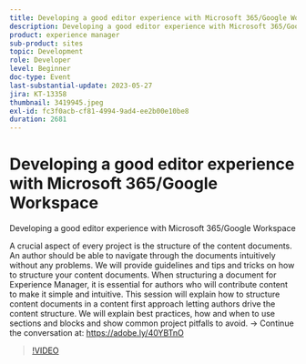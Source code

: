 ```yaml
---
title: Developing a good editor experience with Microsoft 365/Google Workspace
description: Developing a good editor experience with Microsoft 365/Google WorkspaceA crucial aspect of every project is the structure of the content documents. An author should be able to navigate through the documents intuitively without any problems. We will provide guidelines and tips and tricks on how to structure your content documents. When structuring a document for Experience Manager, it is essential for authors who will contribute content to make it simple and intuitive. This session will explain how to structure content documents in a content first approach letting authors drive the content structure. We will explain best practices, how and when to use sections and blocks and show common project pitfalls to avoid.
product: experience manager
sub-product: sites
topic: Development
role: Developer
level: Beginner
doc-type: Event
last-substantial-update: 2023-05-27
jira: KT-13358
thumbnail: 3419945.jpeg
exl-id: fc3f0acb-cf81-4994-9ad4-ee2b00e10be8
duration: 2681
---
```

# Developing a good editor experience with Microsoft 365/Google Workspace

Developing a good editor experience with Microsoft 365/Google Workspace

A crucial aspect of every project is the structure of the content documents. An author should be able to navigate through the documents intuitively without any problems. We will provide guidelines and tips and tricks on how to structure your content documents. When structuring a document for Experience Manager, it is essential for authors who will contribute content to make it simple and intuitive. This session will explain how to structure content documents in a content first approach letting authors drive the content structure. We will explain best practices, how and when to use sections and blocks and show common project pitfalls to avoid. → Continue the conversation at: https://adobe.ly/40YBTnO

>[!VIDEO](https://video.tv.adobe.com/v/3419945/?learn=on)
